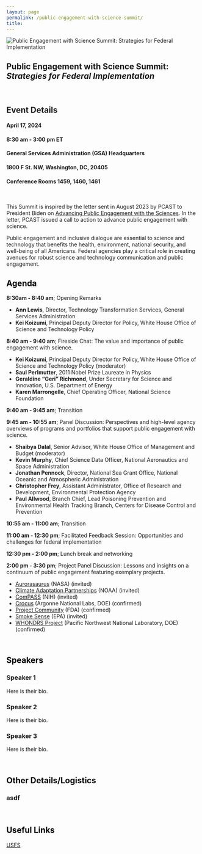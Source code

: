 ```yaml
---
layout: page
permalink: /public-engagement-with-science-summit/
title: 
---
```

<img src="{{ site.baseurl }}/assets/img/GSA-event-banner.png" alt="Public Engagement with Science Summit: Strategies for Federal Implementation">

## Public Engagement with Science Summit: <i>Strategies for Federal Implementation</i>
<br>

## Event Details
#### April 17, 2024
#### 8:30 am - 3:00 pm ET
#### General Services Administration (GSA) Headquarters
#### 1800 F St. NW, Washington, DC, 20405
#### Conference Rooms 1459, 1460, 1461
<br>

This Summit is inspired by the letter sent in August 2023 by PCAST to President Biden on [Advancing Public Engagement with the Sciences](https://www.whitehouse.gov/wp-content/uploads/2023/08/PCAST_Science-Engagement-Letter_August2023.pdf). In the letter, PCAST issued a call to action to advance public engagement with science. </span>
<br>

Public engagement and inclusive dialogue are essential to science and technology that benefits the health, environment, national security, and well-being of all Americans. Federal agencies play a critical role in creating avenues for robust science and technology communication and public engagement.</span>

## <span style="color:#000000">Agenda</span>
**8:30am - 8:40 am**; Opening Remarks
- **Ann Lewis**, Director, Technology Transformation Services, General Services Administration
- **Kei Koizumi**, Principal Deputy Director for Policy, White House Office of Science and Technology Policy

**8:40 am - 9:40 am**; Fireside Chat: The value and importance of public engagement with science.
- **Kei Koizumi**, Principal Deputy Director for Policy, White House Office of  Science and Technology Policy (moderator)
- **Saul Perlmutter**, 2011 Nobel Prize Laureate in Physics
- **Geraldine “Geri” Richmond**, Under Secretary for Science and Innovation, U.S. Department of Energy
- **Karen Marrongelle**, Chief Operating Officer, National Science Foundation

**9:40 am - 9:45 am**; Transition

**9:45 am - 10:55 am**; Panel Discussion: Perspectives and high-level agency overviews of programs and portfolios that support public engagement with science.
- **Shaibya Dalal**, Senior Advisor, White House Office of Management and Budget (moderator)
- **Kevin Murphy**, Chief Science Data Officer, National Aeronautics and Space Administration
- **Jonathan Pennock**, Director, National Sea Grant Office, National Oceanic and Atmospheric Administration
- **Christopher Frey**, Assistant Administrator, Office of Research and Development, Environmental Protection Agency
- **Paul Allwood**, Branch Chief, Lead Poisoning Prevention and Environmental Health Tracking Branch, Centers for Disease Control and Prevention

**10:55 am - 11:00 am**; Transition

**11:00 am - 12:30 pm**; Facilitated Feedback Session: Opportunities and challenges for federal implementation

**12:30 pm - 2:00 pm**; Lunch break and networking

**2:00 pm - 3:30 pm**; Project Panel Discussion: Lessons and insights on a continuum of public engagement featuring exemplary projects.
- [Aurorasaurus](https://science.nasa.gov/sciact-team/aurorasaurus/) (NASA) (invited)
- [Climate Adaptation Partnerships](https://cpo.noaa.gov/divisions-programs/climate-and-societal-interactions/cap-risa/) (NOAA) (invited)
- [ComPASS](https://commonfund.nih.gov/compass) (NIH) (invited)
- [Crocus](https://crocus-urban.org/) (Argonne National Labs, DOE) (confirmed)
- [Project Community](https://www.fda.gov/about-fda/oncology-center-excellence/project-community) (FDA) (confirmed)
- [Smoke Sense](https://www.epa.gov/air-research/smoke-sense-study-citizen-science-project-using-mobile-app) (EPA) (invited)
- [WHONDRS Project](https://www.pnnl.gov/projects/WHONDRS) (Pacific Northwest National Laboratory, DOE) (confirmed)


<br>


## <span style="color:#000000">Speakers</span>
### Speaker 1
  <p>Here is their bio.</p>

### Speaker 2
  <p>Here is their bio.</p>

### Speaker 3
  <p>Here is their bio.</p>

<br>

## <span style="color:#000000">Other Details/Logistics</span>
### asdf

<br>

## <span style="color:#000000">Useful Links</span>

[USFS](https://www.citizenscience.gov/catalog/usfs)

